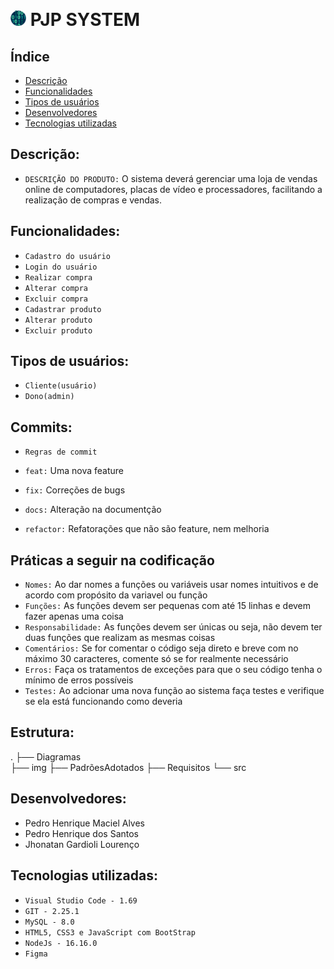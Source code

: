 
<p style="display: inline_block" ><br>
    <h1> 
        <img alt="Logo" height=5% width="5%" src="img/logo-binary-code.png">   
        <b> PJP SYSTEM </b> </h1> 
</p>

## Índice

- [Descrição](#Descrição)
- [Funcionalidades](#Funcionalidades)
- [Tipos de usuários](#Tipos-de-usuários)
- [Desenvolvedores](#Desenvolvedores)
- [Tecnologias utilizadas](#Tecnologias-utilizadas)

## Descrição:
- `DESCRIÇÃO DO PRODUTO:`
O sistema deverá gerenciar uma loja de vendas online de computadores, placas de vídeo e processadores, facilitando a realização de compras e vendas.

## Funcionalidades:
- `Cadastro do usuário`
- `Login do usuário`
- `Realizar compra`
- `Alterar compra`
- `Excluir compra`
- `Cadastrar produto`
- `Alterar produto`
- `Excluir produto`

## Tipos de usuários:
- `Cliente(usuário)`
- `Dono(admin)`


## Commits:
- `Regras de commit`
 - ``feat:`` Uma nova feature
 
  - ``fix:`` Correções de bugs
    
  - ``docs:`` Alteração na documentção
    
  - ``refactor:`` Refatorações que não são feature, nem melhoria

## Práticas a seguir na codificação
- `Nomes:` Ao dar nomes a funções ou variáveis usar nomes intuitivos e de acordo com propósito da variavel ou função
- `Funções:` As funções devem ser pequenas com até 15 linhas e devem fazer apenas uma coisa
- `Responsabilidade:` As funções devem ser únicas ou seja, não devem ter duas funções que realizam as mesmas coisas
- `Comentários:` Se for comentar o código seja direto e breve com no máximo 30 caracteres, comente só se for realmente necessário
- `Erros:` Faça os tratamentos de exceções para que o seu código tenha o mínimo de erros possíveis 
- `Testes:` Ao adcionar uma nova função ao sistema faça testes e verifique se ela está funcionando como deveria 


## Estrutura:
.
├── Diagramas   
├── img
├── PadrõesAdotados
├── Requisitos
└── src

## Desenvolvedores:
- Pedro Henrique Maciel Alves
- Pedro Henrique dos Santos
- Jhonatan Gardioli Lourenço

## Tecnologias utilizadas:
- `Visual Studio Code - 1.69`
- `GIT - 2.25.1`
- `MySQL - 8.0`
- `HTML5, CSS3 e JavaScript com BootStrap`
- `NodeJs - 16.16.0`
- `Figma`

